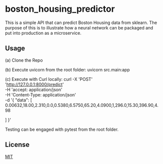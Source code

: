 # boston_housing_predictor
This is a simple API that can predict Boston Housing data from sklearn.
The purpose of this is to illustrate how a neural network can be packaged and put into production as a microservice.

## Usage
(a) Clone the Repo

(b) Execute uvicorn from the root folder: uvicorn src.main:app

(c) Execute with Curl locally:
curl -X 'POST' \
  'http://127.0.0.1:8000/predict' \
  -H 'accept: application/json' \
  -H 'Content-Type: application/json' \
  -d '{
  "data": [
    0.00632,18.00,2.310,0.0,0.5380,6.5750,65.20,4.0900,1,296.0,15.30,396.90,4.98

  ]
}'

Testing can be engaged with pytest from the root folder.

## License
[MIT](https://choosealicense.com/licenses/mit/)